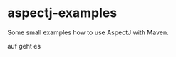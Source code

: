 aspectj-examples
================

Some small examples how to use AspectJ with Maven.

auf geht es

